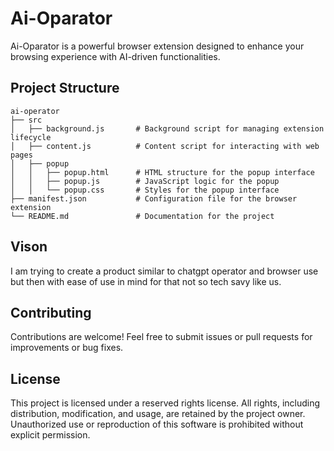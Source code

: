 # Ai-Oparator

Ai-Oparator is a powerful browser extension designed to enhance your browsing experience with AI-driven functionalities.


## Project Structure

```
ai-operator
├── src
│   ├── background.js       # Background script for managing extension lifecycle
│   ├── content.js          # Content script for interacting with web pages
│   ├── popup
│   │   ├── popup.html      # HTML structure for the popup interface
│   │   ├── popup.js        # JavaScript logic for the popup
│   │   └── popup.css       # Styles for the popup interface
├── manifest.json           # Configuration file for the browser extension
└── README.md               # Documentation for the project
```
## Vison
I am trying to create a product similar to chatgpt operator and browser use but then with ease of use in mind for that not so tech savy like us.
## Contributing

Contributions are welcome! Feel free to submit issues or pull requests for improvements or bug fixes.

## License

This project is licensed under a reserved rights license. All rights, including distribution, modification, and usage, are retained by the project owner. Unauthorized use or reproduction of this software is prohibited without explicit permission.

